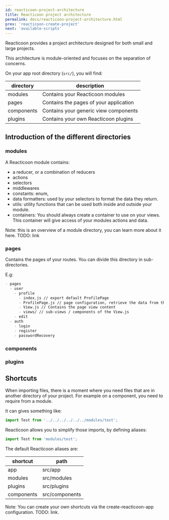 ```yaml
---
id: reacticoon-project-architecture
title: Reacticoon project architecture
permalink: docs/reacticoon-project-architecture.html
prev: 'reacticoon-create-project'
next: 'available-scripts'
---
```


Reacticoon provides a project architecture designed for both small and large projects.

This architecture is module-oriented and focuses on the separation of concerns.

On your app root directory (`src/`), you will find:

| directory  | description                            |
| ---------- | -------------------------------------- |
| modules    | Contains your Reacticoon modules       |
| pages      | Contains the pages of your application |
| components | Contains your generic view components  |
| plugins    | Contains your own Reacticoon plugins   |

## Introduction of the different directories

### modules

A Reacticoon module contains:

- a reducer, or a combination of reducers
- actions
- selectors
- middlewares
- constants: enum,
- data formatters: used by your selectors to format the data they return.
- utils: utility functions that can be used both inside and outside your module.
- containers: You should always create a container to use on your views. This container will give access of your modules actions and data.

Note: this is an overview of a module directory, you can learn more about it here. TODO: link

### pages

Contains the pages of your routes.
You can divide this directory in sub-directories.

E.g:

```md
- pages
  - user
    - profile
      - index.js // export default ProfilePage
      - ProfilePage.js // page configuration, retrieve the data from the container
      - View.js // Contains the page view content
      - views/ // sub-views / components of the View.js
    - edit
  - auth
    - login
    - register
    - passwordRecovery
```

### components

### plugins

## Shortcuts

When importing files, there is a moment where you need files that are in another directory of your project. For example on a component, you need to require from a module.

It can gives something like:

```jsx
import Test from '../../../../../../modules/test';
```

Reacticoon allows you to simplify those imports, by defining aliases:

```js
import Test from 'modules/test';
```

The default Reacticoon aliases are:

| shortcut   | path           |
| ---------- | -------------- |
| app        | src/app        |
| modules    | src/modules    |
| plugins    | src/plugins    |
| components | src/components |

Note: You can create your own shortcuts via the create-reacticoon-app configuration. TODO: link.
